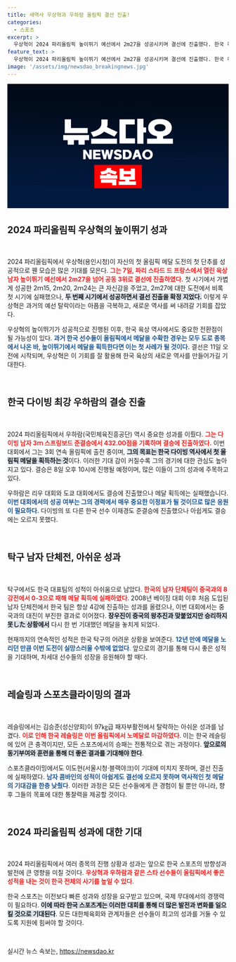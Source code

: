```yaml
---
title: 새역사 우상혁과 우하람 올림픽 결선 진출!
categories:
  - 스포츠
excerpt: >
  우상혁이 2024 파리올림픽 높이뛰기 예선에서 2m27을 성공시키며 결선에 진출했다. 한국 육상이 올림픽에서 메달을 획득할 수 있는 기회가 열리고 있다. 11일 결선에서 그가 새 역사를 쓸 수 있을지 주목된다!
feature_text: >
  우상혁이 2024 파리올림픽 높이뛰기 예선에서 2m27을 성공시키며 결선에 진출했다. 한국 육상이 올림픽에서 메달을 획득할 수 있는 기회가 열리고 있다. 11일 결선에서 그가 새 역사를 쓸 수 있을지 주목된다!
image: '/assets/img/newsdao_breakingnews.jpg'
---
```


<p><img src="/assets/img/newsdao_breakingnews.jpg" alt="bookingtag 속보" /></p>

<h2 data-ke-size="size26">2024 파리올림픽 우상혁의 높이뛰기 성과</h2>

<p data-ke-size="size16">&nbsp;</p>

<p>2024 파리올림픽에서 우상혁(용인시청)이 자신의 첫 올림픽 메달 도전의 첫 단추를 성공적으로 꿴 모습은 많은 기대를 모은다. <b><span style="color: #ee2323;">그는 7일, 파리 스타드 드 프랑스에서 열린 육상 남자 높이뛰기 예선에서 2m27을 넘어 공동 3위로 결선에 진출하였다.</span></b> 첫 시기에서 가볍게 성공한 2ｍ15, 2ｍ20, 2ｍ24는 큰 자신감을 주었고, 2m27에 대한 도전에서 비록 첫 시기에 실패했으나, <b><span style="background-color: #21538527;">두 번째 시기에서 성공하면서 결선 진출을 확정 지었다.</span></b> 이렇게 우상혁은 과거의 예선 탈락이라는 아픔을 극복하고, 새로운 역사를 써 내려갈 기회를 잡았다. </p>

<p>우상혁의 높이뛰기가 성공적으로 진행된 이후, 한국 육상 역사에서도 중요한 전환점이 될 가능성이 있다. <b><span style="color: #1a5490;">과거 한국 선수들이 올림픽에서 메달을 수확한 경우는 모두 도로 종목에서 나온 바, 높이뛰기에서 메달을 획득한다면 이는 첫 사례가 될 것이다.</span></b> 결선은 11일 오전에 시작되며, 우상혁은 이 기회를 잘 활용해 한국 육상의 새로운 역사를 만들어가길 기대한다. </p>

<p data-ke-size="size16">&nbsp;</p>

<h2 data-ke-size="size26">한국 다이빙 최강 우하람의 결승 진출</h2>

<p data-ke-size="size16">&nbsp;</p>

<p>2024 파리올림픽에서 우하람(국민체육진흥공단) 역시 중요한 성과를 이뤘다. <b><span style="color: #ee2323;">그는 다이빙 남자 3ｍ 스프링보드 준결승에서 432.00점을 기록하며 결승에 진출하였다.</span></b> 이번 대회에서 그는 3회 연속 올림픽에 출전 중이며, <b><span style="background-color: #21538527;">그의 목표는 한국 다이빙 역사에서 첫 올림픽 메달을 획득하는 것</span></b>이다. 이러한 기대 감이 커질수록 그의 경기에 대한 관심도 높아지고 있다. 결승은 8일 오후 10시에 진행될 예정이며, 많은 이들이 그의 성과에 주목하고 있다. </p>

<p>우하람은 리우 대회와 도쿄 대회에서도 결승에 진출했으나 메달 획득에는 실패했습니다. <b><span style="color: #1a5490;">이번 대회에서의 성공 여부는 그의 경력에서 매우 중요한 이정표가 될 것이므로 많은 응원이 필요하다.</span></b> 다이빙의 또 다른 한국 선수 이재경도 준결승에 진출했으나 아쉽게도 결승에는 오르지 못했다.</p>

<p data-ke-size="size16">&nbsp;</p>

<h2 data-ke-size="size26">탁구 남자 단체전, 아쉬운 성과</h2>

<p data-ke-size="size16">&nbsp;</p>

<p>탁구에서도 한국 대표팀의 성적이 아쉬움으로 남았다. <b><span style="color: #ee2323;">한국의 남자 단체팀이 중국과의 8강전에서 0-3으로 패해 메달 획득에 실패하였다</span></b>. 2008년 베이징 대회 이후 처음 도입된 남자 단체전에서 한국 팀은 항상 4강에 진출하는 성과를 올렸으나, 이번 대회에서는 중국과의 대진이 부진한 결과로 이어졌다. <b><span style="background-color: #21538527;">장우진이 중국의 왕추진과 맞붙었지만 승리하지 못した 상황에서</span></b> 다시 한 번 기대했던 메달을 놓치게 되었다.</p>

<p>현재까지의 연속적인 성적은 한국 탁구의 어려운 상황을 보여준다. <b><span style="color: #1a5490;">12년 만에 메달을 노리던 만큼 이번 도전이 실망스러울 수밖에 없었다</span></b>. 앞으로의 경기를 통해 다시 좋은 성적을 기대하며, 차세대 선수들의 성장을 응원해야 할 때다.</p>

<p data-ke-size="size16">&nbsp;</p>

<h2 data-ke-size="size26">레슬링과 스포츠클라이밍의 결과</h2>

<p data-ke-size="size16">&nbsp;</p>

<p>레슬링에서는 김승준(성신양회)이 97㎏급 패자부활전에서 탈락하는 아쉬운 성과를 남겼다. <b><span style="color: #ee2323;">이로 인해 한국 레슬링은 이번 올림픽에서 노메달로 마감하였다</span></b>. 이는 한국 레슬링에 있어 큰 충격이지만, 모든 스포츠에서의 승패는 전통적으로 겪는 과정이다. <b><span style="background-color: #21538527;">앞으로의 동기부여와 훈련을 통해 더 좋은 결과를 기대해야 한다</span></b>. </p>

<p>스포츠클라이밍에서도 이도현(서울시청·블랙야크)이 기대에 미치지 못하며, 결선 진출에 실패하였다. <b><span style="color: #1a5490;">남자 콤바인의 성적이 아쉽게도 결선에 오르지 못하며 역사적인 첫 메달의 기대감을 한층 낮췄다</span></b>. 이러한 과정은 모든 선수들에게 큰 경험이 될 뿐만 아니라, 향후 그들의 목표에 대한 통찰력을 제공할 것이다.</p>

<p data-ke-size="size16">&nbsp;</p>

<h2 data-ke-size="size26">2024 파리올림픽 성과에 대한 기대</h2>

<p data-ke-size="size16">&nbsp;</p>

<p>2024 파리올림픽에서 여러 종목의 진행 상황과 성과는 앞으로 한국 스포츠의 방향성과 발전에 큰 영향을 미칠 것이다. <b><span style="color: #ee2323;">우상혁과 우하람과 같은 스타 선수들이 올림픽에서 좋은 성적을 내는 것이 한국 전체의 사기를 높일 수 있다</span></b>. </p>

<p>한국 스포츠는 이전보다 빠른 성과와 성장을 요구받고 있으며, 국제 무대에서의 경쟁력이 필요하다. <b><span style="background-color: #21538527;">이에 따라 한국 스포츠계는 이러한 대회를 통해 더 많은 발전과 변화를 일으킬 것으로 기대된다</span></b>. 모든 대한체육회와 관계자들은 선수들이 최고의 성과를 거둘 수 있도록 지원에 힘써야 할 것이다.</p>

<p data-ke-size="size16">&nbsp;</p>
실시간 뉴스 속보는, <a href="https://newsdao.kr" rel="dofollow">https://newsdao.kr</a>


